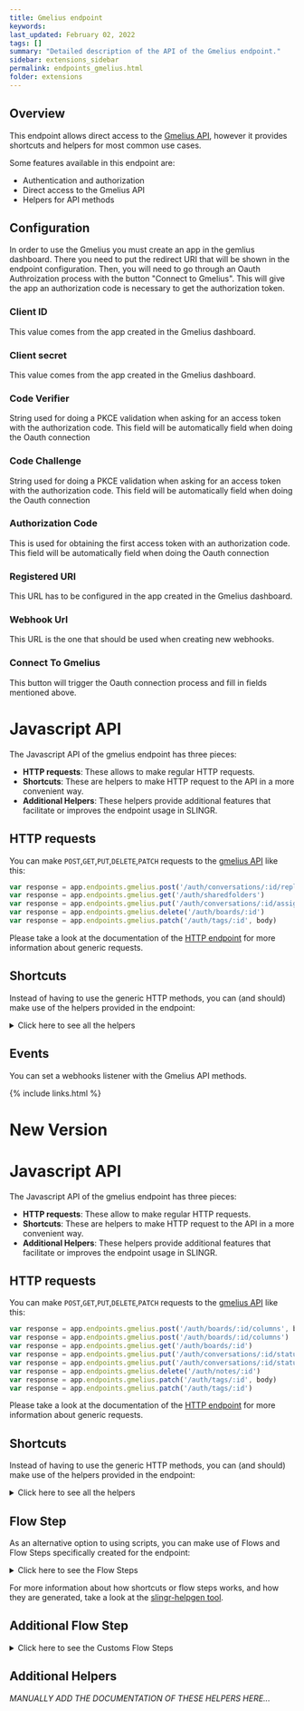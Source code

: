 ```yaml
---
title: Gmelius endpoint
keywords:
last_updated: February 02, 2022
tags: []
summary: "Detailed description of the API of the Gmelius endpoint."
sidebar: extensions_sidebar
permalink: endpoints_gmelius.html
folder: extensions
---
```


## Overview

This endpoint allows direct access to the [Gmelius API](https://developers.gmelius.com/),
however it provides shortcuts and helpers for most common use cases.

Some features available in this endpoint are:

- Authentication and authorization
- Direct access to the Gmelius API
- Helpers for API methods

## Configuration

In order to use the Gmelius you must create an app in the gemlius dashboard. There you need to put the redirect URI that will be shown in the endpoint configuration. Then, you will need to go through an Oauth Authroization process with the button "Connect to Gmelius". This will give the app an authorization code is necessary to get the authorization token.

### Client ID

This value comes from the app created in the Gmelius dashboard.

### Client secret

This value comes from the app created in the Gmelius dashboard.


### Code Verifier

String used for doing a PKCE validation when asking for an access token with the authorization code. This field will be automatically field when doing the Oauth connection

### Code Challenge

String used for doing a PKCE validation when asking for an access token with the authorization code. This field will be automatically field when doing the Oauth connection

### Authorization Code

This is used for obtaining the first access token with an authorization code. This field will be automatically field when doing the Oauth connection

### Registered URI

This URL has to be configured in the app created in the Gmelius dashboard.

### Webhook Url

This URL is the one that should be used when creating new webhooks.

### Connect To Gmelius

This button will trigger the Oauth connection process and fill in fields mentioned above.

# Javascript API

The Javascript API of the gmelius endpoint has three pieces:

- **HTTP requests**: These allows to make regular HTTP requests.
- **Shortcuts**: These are helpers to make HTTP request to the API in a more convenient way.
- **Additional Helpers**: These helpers provide additional features that facilitate or improves the endpoint usage in SLINGR.

## HTTP requests
You can make `POST`,`GET`,`PUT`,`DELETE`,`PATCH` requests to the [gmelius API](API_URL_HERE) like this:
```javascript
var response = app.endpoints.gmelius.post('/auth/conversations/:id/reply', body)
var response = app.endpoints.gmelius.get('/auth/sharedfolders')
var response = app.endpoints.gmelius.put('/auth/conversations/:id/assignee', body)
var response = app.endpoints.gmelius.delete('/auth/boards/:id')
var response = app.endpoints.gmelius.patch('/auth/tags/:id', body)
```

Please take a look at the documentation of the [HTTP endpoint](https://github.com/slingr-stack/http-endpoint#javascript-api)
for more information about generic requests.

## Shortcuts

Instead of having to use the generic HTTP methods, you can (and should) make use of the helpers provided in the endpoint:
<details>
    <summary>Click here to see all the helpers</summary>

<br>

* API URL: '/token/introspection'
* HTTP Method: 'POST'
```javascript
app.endpoints.gmelius.token.introspection(body)
```
---
* API URL: '/token/revocation'
* HTTP Method: 'POST'
```javascript
app.endpoints.gmelius.token.revocation(body)
```
---
* API URL: '/auth/boards'
* HTTP Method: 'POST'
```javascript
app.endpoints.gmelius.boards.post(body)
```
---
* API URL: '/auth/boards/:id/columns'
* HTTP Method: 'POST'
```javascript
app.endpoints.gmelius.boards.columns.post(id, body)
```
---
* API URL: '/auth/boards/cards'
* HTTP Method: 'POST'
```javascript
app.endpoints.gmelius.boards.cards.post(body)
```
---
* API URL: '/auth/boards/cards/:id/tags'
* HTTP Method: 'POST'
```javascript
app.endpoints.gmelius.boards.cards.tags.post(id, body)
```
---
* API URL: '/auth/conversations/:id/notes'
* HTTP Method: 'POST'
```javascript
app.endpoints.gmelius.conversations.notes.post(id, body)
```
---
* API URL: '/auth/conversations/:id/reply'
* HTTP Method: 'POST'
```javascript
app.endpoints.gmelius.conversations.reply.post(id, body)
```
---
* API URL: '/auth/conversations/:id/tags'
* HTTP Method: 'POST'
```javascript
app.endpoints.gmelius.conversations.tags.post(id, body)
```
---
* API URL: '/auth/sequences/enroll/:id'
* HTTP Method: 'POST'
```javascript
app.endpoints.gmelius.sequences.enroll.post(id, body)
```
---
* API URL: '/auth/notes'
* HTTP Method: 'POST'
```javascript
app.endpoints.gmelius.notes.post(body)
```
---
* API URL: '/auth/webhooks'
* HTTP Method: 'POST'
```javascript
app.endpoints.gmelius.webhooks.post(body)
```
---
* API URL: '/me'
* HTTP Method: 'GET'
```javascript
app.endpoints.gmelius.me()
```
---
* API URL: '/auth/boards'
* HTTP Method: 'GET'
```javascript
app.endpoints.gmelius.boards.getAll()
```
---
* API URL: '/auth/boards/:id'
* HTTP Method: 'GET'
```javascript
app.endpoints.gmelius.boards.get(id)
```
---
* API URL: '/auth/boards/:id/columns'
* HTTP Method: 'GET'
```javascript
app.endpoints.gmelius.boards.columns.get(id)
```
---
* API URL: '/auth/boards/columns/:id'
* HTTP Method: 'GET'
```javascript
app.endpoints.gmelius.boards.columns.get(id)
```
---
* API URL: '/auth/boards/:id/cards'
* HTTP Method: 'GET'
```javascript
app.endpoints.gmelius.boards.cards.get(id)
```
---
* API URL: '/auth/boards/cards/:id'
* HTTP Method: 'GET'
```javascript
app.endpoints.gmelius.boards.cards.get(id)
```
---
* API URL: '/auth/sharedfolders'
* HTTP Method: 'GET'
```javascript
app.endpoints.gmelius.sharedfolders.getAll()
```
---
* API URL: '/auth/sharedfolders/:id'
* HTTP Method: 'GET'
```javascript
app.endpoints.gmelius.sharedfolders.get(id)
```
---
* API URL: '/auth/sharedfolders/:id/conversations'
* HTTP Method: 'GET'
```javascript
app.endpoints.gmelius.sharedfolders.conversations.get(id)
```
---
* API URL: '/auth/conversations/:id'
* HTTP Method: 'GET'
```javascript
app.endpoints.gmelius.conversations.get(id)
```
---
* API URL: '/auth/sequences'
* HTTP Method: 'GET'
```javascript
app.endpoints.gmelius.sequences.getAll()
```
---
* API URL: '/auth/sequences/:id'
* HTTP Method: 'GET'
```javascript
app.endpoints.gmelius.sequences.getAll(id)
```
---
* API URL: '/auth/webhooks'
* HTTP Method: 'GET'
```javascript
app.endpoints.gmelius.webhooks.getAll()
```
---
* API URL: '/auth/events'
* HTTP Method: 'GET'
```javascript
app.endpoints.gmelius.events.get()
```
---
* API URL: '/auth/webhooks/:id'
* HTTP Method: 'GET'
```javascript
app.endpoints.gmelius.webhooks.get(id)
```
---
* API URL: '/auth/boards/:id'
* HTTP Method: 'PUT'
```javascript
app.endpoints.gmelius.boards.put(id, body)
```
---
* API URL: '/auth/conversations/:id/assignee'
* HTTP Method: 'PUT'
```javascript
app.endpoints.gmelius.conversations.assignee.put(id, body)
```
---
* API URL: '/auth/conversations/:id/status'
* HTTP Method: 'PUT'
```javascript
app.endpoints.gmelius.conversations.status.put(id, body)
```
---
* API URL: '/auth/notes/:id'
* HTTP Method: 'PUT'
```javascript
app.endpoints.gmelius.notes.put(id, body)
```
---
* API URL: '/auth/boards/:id'
* HTTP Method: 'DELETE'
```javascript
app.endpoints.gmelius.boards.delete(id)
```
---
* API URL: '/auth/boards/columns/:id'
* HTTP Method: 'DELETE'
```javascript
app.endpoints.gmelius.boards.columns.delete(id)
```
---
* API URL: '/auth/boards/cards/:id'
* HTTP Method: 'DELETE'
```javascript
app.endpoints.gmelius.boards.cards.delete(id)
```
---
* API URL: '/auth/boards/cards/:id/tags/:tagId'
* HTTP Method: 'DELETE'
```javascript
app.endpoints.gmelius.boards.cards.tags.delete(id, tagId)
```
---
* API URL: '/auth/sequences/disenroll/:id'
* HTTP Method: 'DELETE'
```javascript
app.endpoints.gmelius.sequences.disenroll.delete(id)
```
---
* API URL: '/auth/notes/:id'
* HTTP Method: 'DELETE'
```javascript
app.endpoints.gmelius.notes.delete(id)
```
---
* API URL: '/auth/webhooks/:id'
* HTTP Method: 'DELETE'
```javascript
app.endpoints.gmelius.webhooks.delete(id)
```
---
* API URL: '/auth/boards/columns/:id'
* HTTP Method: 'PATCH'
```javascript
app.endpoints.gmelius.boards.columns.patch(id, body)
```
---
* API URL: '/auth/boards/cards/:id'
* HTTP Method: 'PATCH'
```javascript
app.endpoints.gmelius.boards.cards.patch(id, body)
```
---
* API URL: '/auth/tags/:id'
* HTTP Method: 'PATCH'
```javascript
app.endpoints.gmelius.tags.patch(id, body)
```
---

</details>


## Events

You can set a webhooks listener with the Gmelius API methods.

{% include links.html %}

# New Version

# Javascript API

The Javascript API of the gmelius endpoint has three pieces:

- **HTTP requests**: These allow to make regular HTTP requests.
- **Shortcuts**: These are helpers to make HTTP request to the API in a more convenient way.
- **Additional Helpers**: These helpers provide additional features that facilitate or improves the endpoint usage in SLINGR.

## HTTP requests
You can make `POST`,`GET`,`PUT`,`DELETE`,`PATCH` requests to the [gmelius API](API_URL_HERE) like this:
```javascript
var response = app.endpoints.gmelius.post('/auth/boards/:id/columns', body)
var response = app.endpoints.gmelius.post('/auth/boards/:id/columns')
var response = app.endpoints.gmelius.get('/auth/boards/:id')
var response = app.endpoints.gmelius.put('/auth/conversations/:id/status', body)
var response = app.endpoints.gmelius.put('/auth/conversations/:id/status')
var response = app.endpoints.gmelius.delete('/auth/notes/:id')
var response = app.endpoints.gmelius.patch('/auth/tags/:id', body)
var response = app.endpoints.gmelius.patch('/auth/tags/:id')
```

Please take a look at the documentation of the [HTTP endpoint](https://github.com/slingr-stack/http-endpoint#javascript-api)
for more information about generic requests.

## Shortcuts

Instead of having to use the generic HTTP methods, you can (and should) make use of the helpers provided in the endpoint:
<details>
    <summary>Click here to see all the helpers</summary>

<br>

* API URL: '/token/introspection'
* HTTP Method: 'POST'
```javascript
app.endpoints.gmelius.token.introspection.post(bod)
```
---
* API URL: '/token/revocation'
* HTTP Method: 'POST'
```javascript
app.endpoints.gmelius.token.revocation.post(bod)
```
---
* API URL: '/auth/boards'
* HTTP Method: 'POST'
```javascript
app.endpoints.gmelius.boards.post(bod)
```
---
* API URL: '/auth/boards/:id/columns'
* HTTP Method: 'POST'
```javascript
app.endpoints.gmelius.boards.columns.post(id, bod)
```
---
* API URL: '/auth/boards/cards'
* HTTP Method: 'POST'
```javascript
app.endpoints.gmelius.boards.cards.post(bod)
```
---
* API URL: '/auth/boards/cards/:id/tags'
* HTTP Method: 'POST'
```javascript
app.endpoints.gmelius.boards.cards.tags.post(id, bod)
```
---
* API URL: '/auth/conversations/:id/notes'
* HTTP Method: 'POST'
```javascript
app.endpoints.gmelius.conversations.notes.post(id, bod)
```
---
* API URL: '/auth/conversations/:id/reply'
* HTTP Method: 'POST'
```javascript
app.endpoints.gmelius.conversations.reply.post(id, bod)
```
---
* API URL: '/auth/conversations/:id/tags'
* HTTP Method: 'POST'
```javascript
app.endpoints.gmelius.conversations.tags.post(id, bod)
```
---
* API URL: '/auth/sequences/enroll/:id'
* HTTP Method: 'POST'
```javascript
app.endpoints.gmelius.sequences.enroll.post(id, bod)
```
---
* API URL: '/auth/notes'
* HTTP Method: 'POST'
```javascript
app.endpoints.gmelius.notes.post(bod)
```
---
* API URL: '/auth/webhooks'
* HTTP Method: 'POST'
```javascript
app.endpoints.gmelius.webhooks.post(bod)
```
---
* API URL: '/me'
* HTTP Method: 'GET'
```javascript
app.endpoints.gmelius.me.get()
```
---
* API URL: '/auth/boards'
* HTTP Method: 'GET'
```javascript
app.endpoints.gmelius.boards.get()
```
---
* API URL: '/auth/boards/:id'
* HTTP Method: 'GET'
```javascript
app.endpoints.gmelius.boards.get(i)
```
---
* API URL: '/auth/boards/:id/columns'
* HTTP Method: 'GET'
```javascript
app.endpoints.gmelius.boards.columns.get(i)
```
---
* API URL: '/auth/boards/columns/:id'
* HTTP Method: 'GET'
```javascript
app.endpoints.gmelius.boards.columns.get(i)
```
---
* API URL: '/auth/boards/:id/cards'
* HTTP Method: 'GET'
```javascript
app.endpoints.gmelius.boards.cards.get(i)
```
---
* API URL: '/auth/boards/cards/:id'
* HTTP Method: 'GET'
```javascript
app.endpoints.gmelius.boards.cards.get(i)
```
---
* API URL: '/auth/sharedfolders'
* HTTP Method: 'GET'
```javascript
app.endpoints.gmelius.sharedfolders.get()
```
---
* API URL: '/auth/sharedfolders/:id'
* HTTP Method: 'GET'
```javascript
app.endpoints.gmelius.sharedfolders.get(i)
```
---
* API URL: '/auth/sharedfolders/:id/conversations'
* HTTP Method: 'GET'
```javascript
app.endpoints.gmelius.sharedfolders.conversations.get(i)
```
---
* API URL: '/auth/conversations/:id'
* HTTP Method: 'GET'
```javascript
app.endpoints.gmelius.conversations.get(i)
```
---
* API URL: '/auth/sequences'
* HTTP Method: 'GET'
```javascript
app.endpoints.gmelius.sequences.get()
```
---
* API URL: '/auth/sequences/:id'
* HTTP Method: 'GET'
```javascript
app.endpoints.gmelius.sequences.get(i)
```
---
* API URL: '/auth/webhooks'
* HTTP Method: 'GET'
```javascript
app.endpoints.gmelius.webhooks.get()
```
---
* API URL: '/auth/webhooks/:id'
* HTTP Method: 'GET'
```javascript
app.endpoints.gmelius.webhooks.get(i)
```
---
* API URL: '/auth/events'
* HTTP Method: 'GET'
```javascript
app.endpoints.gmelius.events.get()
```
---
* API URL: '/auth/boards/:id'
* HTTP Method: 'PUT'
```javascript
app.endpoints.gmelius.boards.put(id, bod)
```
---
* API URL: '/auth/conversations/:id/assignee'
* HTTP Method: 'PUT'
```javascript
app.endpoints.gmelius.conversations.assignee.put(id, bod)
```
---
* API URL: '/auth/conversations/:id/status'
* HTTP Method: 'PUT'
```javascript
app.endpoints.gmelius.conversations.status.put(id, bod)
```
---
* API URL: '/auth/notes/:id'
* HTTP Method: 'PUT'
```javascript
app.endpoints.gmelius.notes.put(id, bod)
```
---
* API URL: '/auth/boards/:id'
* HTTP Method: 'DELETE'
```javascript
app.endpoints.gmelius.boards.delete(i)
```
---
* API URL: '/auth/boards/columns/:id'
* HTTP Method: 'DELETE'
```javascript
app.endpoints.gmelius.boards.columns.delete(i)
```
---
* API URL: '/auth/boards/cards/:id'
* HTTP Method: 'DELETE'
```javascript
app.endpoints.gmelius.boards.cards.delete(i)
```
---
* API URL: '/auth/boards/cards/:id/tags/:tagId'
* HTTP Method: 'DELETE'
```javascript
app.endpoints.gmelius.boards.cards.tags.delete(id, tagI)
```
---
* API URL: '/auth/sequences/disenroll/:id'
* HTTP Method: 'DELETE'
```javascript
app.endpoints.gmelius.sequences.disenroll.delete(i)
```
---
* API URL: '/auth/notes/:id'
* HTTP Method: 'DELETE'
```javascript
app.endpoints.gmelius.notes.delete(i)
```
---
* API URL: '/auth/webhooks/:id'
* HTTP Method: 'DELETE'
```javascript
app.endpoints.gmelius.webhooks.delete(i)
```
---
* API URL: '/auth/boards/columns/:id'
* HTTP Method: 'PATCH'
```javascript
app.endpoints.gmelius.boards.columns.patch(id, bod)
```
---
* API URL: '/auth/boards/cards/:id'
* HTTP Method: 'PATCH'
```javascript
app.endpoints.gmelius.boards.cards.patch(id, bod)
```
---
* API URL: '/auth/tags/:id'
* HTTP Method: 'PATCH'
```javascript
app.endpoints.gmelius.tags.patch(id, bod)
```
---

</details>

## Flow Step

As an alternative option to using scripts, you can make use of Flows and Flow Steps specifically created for the endpoint:
<details>
    <summary>Click here to see the Flow Steps</summary>

<br>



### Generic Flow Step

Generic flow step for full use of the entire endpoint and its services.

<h3>Inputs</h3>

<table>
    <thead>
    <tr>
        <th>Label</th>
        <th>Type</th>
        <th>Required</th>
        <th>Default</th>
        <th>Visibility</th>
        <th>Description</th>
    </tr>
    </thead>
    <tbody>
    <tr>
        <td>URL (Method)</td>
        <td>choice</td>
        <td>yes</td>
        <td> - </td>
        <td>Always</td>
        <td>
            This is the http method to be used against the endpoint. <br>
            Possible values are: <br>
            <i><strong>POST,GET,PUT,DELETE,PATCH</strong></i>
        </td>
    </tr>
    <tr>
        <td>URL (Path)</td>
        <td>choice</td>
        <td>yes</td>
        <td> - </td>
        <td>Always</td>
        <td>
            The url to which this endpoint will send the request. This is the exact service to which the http request will be made. <br>
            Possible values are: <br>
            <i><strong>/token/introspection<br>/token/revocation<br>/auth/boards<br>/auth/boards/{id}/columns<br>/auth/boards/cards<br>/auth/boards/cards/{id}/tags<br>/auth/conversations/{id}/notes<br>/auth/conversations/{id}/reply<br>/auth/conversations/{id}/tags<br>/auth/sequences/enroll/{id}<br>/auth/notes<br>/auth/webhooks<br>/me<br>/auth/boards<br>/auth/boards/{id}<br>/auth/boards/{id}/columns<br>/auth/boards/columns/{id}<br>/auth/boards/{id}/cards<br>/auth/boards/cards/{id}<br>/auth/sharedfolders<br>/auth/sharedfolders/{id}<br>/auth/sharedfolders/{id}/conversations<br>/auth/conversations/{id}<br>/auth/sequences<br>/auth/sequences/{id}<br>/auth/webhooks<br>/auth/webhooks/{id}<br>/auth/events<br>/auth/boards/{id}<br>/auth/conversations/{id}/assignee<br>/auth/conversations/{id}/status<br>/auth/notes/{id}<br>/auth/boards/{id}<br>/auth/boards/columns/{id}<br>/auth/boards/cards/{id}<br>/auth/boards/cards/{id}/tags/{tagId}<br>/auth/sequences/disenroll/{id}<br>/auth/notes/{id}<br>/auth/webhooks/{id}<br>/auth/boards/columns/{id}<br>/auth/boards/cards/{id}<br>/auth/tags/{id}<br></strong></i>
        </td>
    </tr>
    <tr>
        <td>Headers</td>
        <td>keyValue</td>
        <td>no</td>
        <td> - </td>
        <td>Always</td>
        <td>
            Used when you want to have a custom http header for the request.
        </td>
    </tr>
    <tr>
        <td>Query Params</td>
        <td>keyValue</td>
        <td>no</td>
        <td> - </td>
        <td>Always</td>
        <td>
            Used when you want to have a custom query params for the http call.
        </td>
    </tr>
    <tr>
        <td>Body</td>
        <td>json</td>
        <td>no</td>
        <td> - </td>
        <td>Always</td>
        <td>
            A payload of data can be sent to the server in the body of the request.
        </td>
    </tr>
    <tr>
        <td>Event</td>
        <td>dropDown</td>
        <td>no</td>
        <td> - </td>
        <td>Always</td>
        <td>
            Used to define event after the call. <br>
            Possible values are: <br>
            File Downloaded
        </td>
    </tr>
    <tr>
        <td>Override Settings</td>
        <td>boolean</td>
        <td>no</td>
        <td> false </td>
        <td>Always</td>
        <td></td>
    </tr>
    <tr>
        <td>Follow Redirect</td>
        <td>boolean</td>
        <td>no</td>
        <td> false </td>
        <td> overrideSettings </td>
        <td>Indicates that the resource has to be downloaded into a file instead of returning it in the response.</td>
    </tr>
    <tr>
        <td>Download</td>
        <td>boolean</td>
        <td>no</td>
        <td> false </td>
        <td> overrideSettings </td>
        <td>If true the method won't return until the file has been downloaded, and it will return all the information of the file.</td>
    </tr>
    <tr>
        <td>File name</td>
        <td>text</td>
        <td>no</td>
        <td></td>
        <td> overrideSettings </td>
        <td>If provided, the file will be stored with this name. If empty the file name will be calculated from the URL.</td>
    </tr>
    <tr>
        <td>Full response</td>
        <td> boolean </td>
        <td>no</td>
        <td> false </td>
        <td> overrideSettings </td>
        <td>Include extended information about response</td>
    </tr>
    <tr>
        <td>Connection Timeout</td>
        <td> number </td>
        <td>no</td>
        <td> 5000 </td>
        <td> overrideSettings </td>
        <td>Connect timeout interval, in milliseconds (0 = infinity).</td>
    </tr>
    <tr>
        <td>Read Timeout</td>
        <td> number </td>
        <td>no</td>
        <td> 60000 </td>
        <td> overrideSettings </td>
        <td>Read timeout interval, in milliseconds (0 = infinity).</td>
    </tr>
    </tbody>
</table>

<h3>Outputs</h3>

<table>
    <thead>
    <tr>
        <th>Name</th>
        <th>Type</th>
        <th>Description</th>
    </tr>
    </thead>
    <tbody>
    <tr>
        <td>response</td>
        <td>object</td>
        <td>
            Object resulting from the response to the endpoint call.
        </td>
    </tr>
    </tbody>
</table>


</details>

For more information about how shortcuts or flow steps works, and how they are generated, take a look at the [slingr-helpgen tool](https://github.com/slingr-stack/slingr-helpgen).

## Additional Flow Step


<details>
    <summary>Click here to see the Customs Flow Steps</summary>

<br>



### Custom Flow Steps Name

Description of Custom Flow Steps

*MANUALLY ADD THE DOCUMENTATION OF THESE FLOW STEPS HERE...*


</details>

## Additional Helpers
*MANUALLY ADD THE DOCUMENTATION OF THESE HELPERS HERE...*